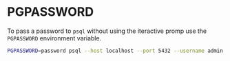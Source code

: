 # PGPASSWORD

To pass a password to `psql` without using the iteractive promp use the `PGPASSWORD` environment variable.

```bash
PGPASSWORD=password psql --host localhost --port 5432 --username admin -d public -f script.sql
```
